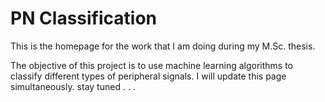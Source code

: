 # PN Classification
This is the homepage for the work that I am doing during my M.Sc. thesis. 

The objective of this project is to use machine learning algorithms to classify different types of peripheral signals. 
I will update this page simultaneously. 
stay tuned . . .
